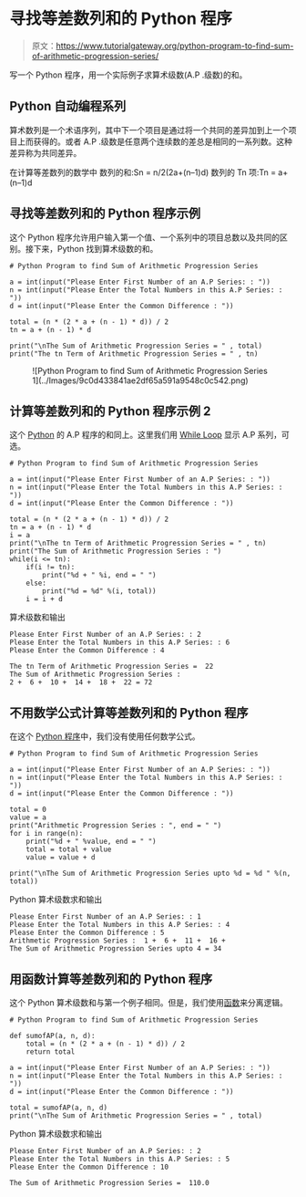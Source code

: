 # 寻找等差数列和的 Python 程序

> 原文：<https://www.tutorialgateway.org/python-program-to-find-sum-of-arithmetic-progression-series/>

写一个 Python 程序，用一个实际例子求算术级数(A.P .级数)的和。

## Python 自动编程系列

算术数列是一个术语序列，其中下一个项目是通过将一个共同的差异加到上一个项目上而获得的。或者 A.P .级数是任意两个连续数的差总是相同的一系列数。这种差异称为共同差异。

在计算等差数列的数学中
数列的和:Sn = n/2(2a+(n–1)d)
数列的 Tn 项:Tn = a+(n–1)d

## 寻找等差数列和的 Python 程序示例

这个 Python 程序允许用户输入第一个值、一个系列中的项目总数以及共同的区别。接下来，Python 找到算术级数的和。

```
# Python Program to find Sum of Arithmetic Progression Series

a = int(input("Please Enter First Number of an A.P Series: : "))
n = int(input("Please Enter the Total Numbers in this A.P Series: : "))
d = int(input("Please Enter the Common Difference : "))

total = (n * (2 * a + (n - 1) * d)) / 2
tn = a + (n - 1) * d

print("\nThe Sum of Arithmetic Progression Series = " , total)
print("The tn Term of Arithmetic Progression Series = " , tn)
```

<figure class="wp-block-image">![Python Program to find Sum of Arithmetic Progression Series 1](../Images/9c0d433841ae2df65a591a9548c0c542.png)</figure>

## 计算等差数列和的 Python 程序示例 2

这个 [Python](https://www.tutorialgateway.org/python-tutorial/) 的 A.P 程序的和同上。这里我们用 [While Loop](https://www.tutorialgateway.org/python-while-loop/) 显示 A.P 系列，可选。

```
# Python Program to find Sum of Arithmetic Progression Series

a = int(input("Please Enter First Number of an A.P Series: : "))
n = int(input("Please Enter the Total Numbers in this A.P Series: : "))
d = int(input("Please Enter the Common Difference : "))

total = (n * (2 * a + (n - 1) * d)) / 2
tn = a + (n - 1) * d
i = a
print("\nThe tn Term of Arithmetic Progression Series = " , tn)
print("The Sum of Arithmetic Progression Series : ")
while(i <= tn):
    if(i != tn):
        print("%d + " %i, end = " ")
    else:
        print("%d = %d" %(i, total))
    i = i + d
```

算术级数和输出

```
Please Enter First Number of an A.P Series: : 2
Please Enter the Total Numbers in this A.P Series: : 6
Please Enter the Common Difference : 4

The tn Term of Arithmetic Progression Series =  22
The Sum of Arithmetic Progression Series : 
2 +  6 +  10 +  14 +  18 +  22 = 72
```

## 不用数学公式计算等差数列和的 Python 程序

在这个 [Python 程序](https://www.tutorialgateway.org/python-programming-examples/)中，我们没有使用任何数学公式。

```
# Python Program to find Sum of Arithmetic Progression Series

a = int(input("Please Enter First Number of an A.P Series: : "))
n = int(input("Please Enter the Total Numbers in this A.P Series: : "))
d = int(input("Please Enter the Common Difference : "))

total = 0
value = a
print("Arithmetic Progression Series : ", end = " ")
for i in range(n):
    print("%d + " %value, end = " ")
    total = total + value
    value = value + d

print("\nThe Sum of Arithmetic Progression Series upto %d = %d " %(n, total))
```

Python 算术级数求和输出

```
Please Enter First Number of an A.P Series: : 1
Please Enter the Total Numbers in this A.P Series: : 4
Please Enter the Common Difference : 5
Arithmetic Progression Series :  1 +  6 +  11 +  16 +  
The Sum of Arithmetic Progression Series upto 4 = 34 
```

## 用函数计算等差数列和的 Python 程序

这个 Python 算术级数和与第一个例子相同。但是，我们使用[函数](https://www.tutorialgateway.org/functions-in-python/)来分离逻辑。

```
# Python Program to find Sum of Arithmetic Progression Series

def sumofAP(a, n, d):
    total = (n * (2 * a + (n - 1) * d)) / 2
    return total

a = int(input("Please Enter First Number of an A.P Series: : "))
n = int(input("Please Enter the Total Numbers in this A.P Series: : "))
d = int(input("Please Enter the Common Difference : "))

total = sumofAP(a, n, d)
print("\nThe Sum of Arithmetic Progression Series = " , total)
```

Python 算术级数求和输出

```
Please Enter First Number of an A.P Series: : 2
Please Enter the Total Numbers in this A.P Series: : 5
Please Enter the Common Difference : 10

The Sum of Arithmetic Progression Series =  110.0
```